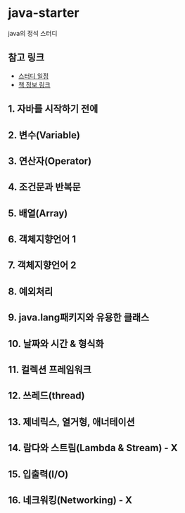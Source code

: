 # java-starter
java의 정석 스터디

## 참고 링크
- [스터디 일정](https://docs.google.com/spreadsheets/d/1cDCIDRYaacL87n_VOvuyF7EEgXeajC8p7axvxzYmIVE/edit#gid=0)
- [책 정보 링크](https://www.aladin.co.kr/shop/wproduct.aspx?ItemId=76083001)

## 1. 자바를 시작하기 전에
## 2. 변수(Variable)
## 3. 연산자(Operator)
## 4. 조건문과 반복문
## 5. 배열(Array)
## 6. 객체지향언어 1
## 7. 객체지향언어 2
## 8. 예외처리
## 9. java.lang패키지와 유용한 클래스
## 10. 날짜와 시간 & 형식화
## 11. 컬렉션 프레임워크
## 12. 쓰레드(thread)
## 13. 제네릭스, 열거형, 애너테이션
## 14. 람다와 스트림(Lambda & Stream) - X
## 15. 입출력(I/O)
## 16. 네크워킹(Networking) - X


